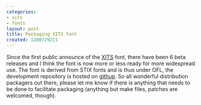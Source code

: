 ```yaml
---
categories:
- xits
- fonts
layout: post
title: Packaging XITS font
created: 1280729211
---
```

Since the first public announce of the [XITS](http://www.khaledhosny.org/node/143) font, there have been 6 beta releases and I think the font is now more or less ready for more widespread use. The font is derived from STIX fonts and is thus under OFL, the development repository is hosted on [githup](http://github.com/khaledhosny/xits-math). So all wonderful distribution packagers out there, please let me know if there is anything that needs to be done to facilitate packaging (anything but make files, patches are welcomed, though).
